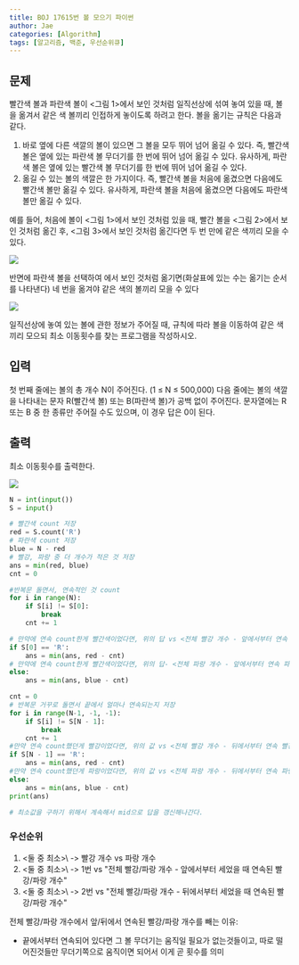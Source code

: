 ```yaml
---
title: BOJ 17615번 볼 모으기 파이썬
author: Jae
categories: [Algorithm]
tags: [알고리즘, 백준, 우선순위큐]
---
```


## 문제

빨간색 볼과 파란색 볼이 <그림 1>에서 보인 것처럼 일직선상에 섞여 놓여 있을 때, 볼을 옮겨서 같은 색 볼끼리 인접하게 놓이도록 하려고 한다. 볼을 옮기는 규칙은 다음과 같다.

1. 바로 옆에 다른 색깔의 볼이 있으면 그 볼을 모두 뛰어 넘어 옮길 수 있다. 즉, 빨간색 볼은 옆에 있는 파란색 볼 무더기를 한 번에 뛰어 넘어 옮길 수 있다. 유사하게, 파란색 볼은 옆에 있는 빨간색 볼 무더기를 한 번에 뛰어 넘어 옮길 수 있다.
2. 옮길 수 있는 볼의 색깔은 한 가지이다. 즉, 빨간색 볼을 처음에 옮겼으면 다음에도 빨간색 볼만 옮길 수 있다. 유사하게, 파란색 볼을 처음에 옮겼으면 다음에도 파란색 볼만 옮길 수 있다.

예를 들어, 처음에 볼이 <그림 1>에서 보인 것처럼 있을 때, 빨간 볼을 <그림 2>에서 보인 것처럼 옮긴 후, <그림 3>에서 보인 것처럼 옮긴다면 두 번 만에 같은 색끼리 모을 수 있다.

![](https://imagedelivery.net/v7-TZByhOiJbNM9RaUdzSA/b8bd1e2e-e780-489f-6cea-501bcc6ff700/public)

반면에 파란색 볼을 선택하여 에서 보인 것처럼 옮기면(화살표에 있는 수는 옮기는 순서를 나타낸다) 네 번을 옮겨야 같은 색의 볼끼리 모을 수 있다

![](https://imagedelivery.net/v7-TZByhOiJbNM9RaUdzSA/4fa8e95f-b4a3-45e8-f3ec-9ea214047e00/public)

일직선상에 놓여 있는 볼에 관한 정보가 주어질 때, 규칙에 따라 볼을 이동하여 같은 색끼리 모으되 최소 이동횟수를 찾는 프로그램을 작성하시오.

## 입력

첫 번째 줄에는 볼의 총 개수 N이 주어진다. (1 ≤ N ≤ 500,000) 다음 줄에는 볼의 색깔을 나타내는 문자 R(빨간색 볼) 또는 B(파란색 볼)가 공백 없이 주어진다. 문자열에는 R 또는 B 중 한 종류만 주어질 수도 있으며, 이 경우 답은 0이 된다.

## 출력

최소 이동횟수를 출력한다.

![](https://imagedelivery.net/v7-TZByhOiJbNM9RaUdzSA/81637b07-1481-41bb-9cca-abf0aa31d400/public)

```python
N = int(input())
S = input()

# 빨간색 count 저장
red = S.count('R')
# 파란색 count 저장
blue = N - red
# 빨강, 파랑 중 더 개수가 적은 것 저장
ans = min(red, blue)
cnt = 0

#반복문 돌면서, 연속적인 것 count
for i in range(N):
    if S[i] != S[0]:
        break
    cnt += 1

# 만약에 연속 count한게 빨간색이었다면, 위의 답 vs <전체 빨강 개수 - 앞에서부터 연속 빨강 개수> 중 적은 것 저장
if S[0] == 'R':
    ans = min(ans, red - cnt)
# 만약에 연속 count한게 빨간색이었다면, 위의 답- <전체 파랑 개수 - 앞에서부터 연속 파랑 개수> 중 적은 것 저장
else:
    ans = min(ans, blue - cnt)

cnt = 0
# 반복문 거꾸로 돌면서 끝에서 얼마나 연속되는지 저장
for i in range(N-1, -1, -1):
    if S[i] != S[N - 1]:
        break
    cnt += 1
#만약 연속 count했던게 빨강이었다면, 위의 값 vs <전체 빨강 개수 - 뒤에서부터 연속 빨강 개수>
if S[N - 1] == 'R':
    ans = min(ans, red - cnt)
#만약 연속 count했던게 파랑이었다면, 위의 값 vs <전체 파랑 개수 - 뒤에서부터 연속 파랑 개수>
else:
    ans = min(ans, blue - cnt)
print(ans)

# 최소값을 구하기 위해서 계속해서 mid으로 답을 갱신해나간다.

```

### 우선순위

1. \<둘 중 최소>\ -> 빨강 개수 vs 파랑 개수
2. \<둘 중 최소>\ -> 1번 vs "전체 빨강/파랑 개수 - 앞에서부터 세었을 때 연속된 빨강/파랑 개수"
3. \<둘 중 최소>\ -> 2번 vs "전체 빨강/파랑 개수 - 뒤에서부터 세었을 때 연속된 빨강/파랑 개수"

전체 빨강/파랑 개수에서 앞/뒤에서 연속된 빨강/파랑 개수를 빼는 이유:

- 끝에서부터 연속되어 있다면 그 볼 무더기는 움직일 필요가 없는것들이고, 따로 떨어진것들만 무더기쪽으로 움직이면 되어서 이게 곧 횟수를 의미
